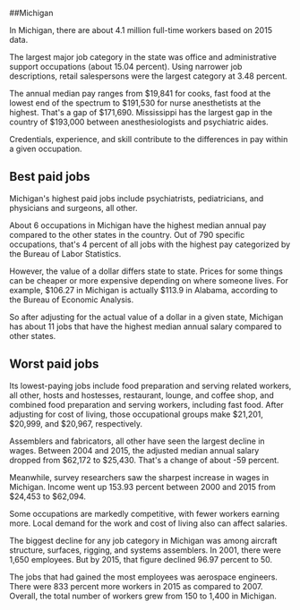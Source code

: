 

##Michigan

In Michigan, there are about 4.1 million full-time workers based on 2015 data.

The largest major job category in the state was <span class='occ_title_em'>office and administrative support occupations</span> (about 15.04 percent). Using narrower job descriptions, <span class='occ_title_em'>retail salespersons</span> were the largest category at 3.48 percent.
               
The annual median pay ranges from $19,841 for <span class='occ_title_em'>cooks, fast food</span> at the lowest end of the spectrum to  $191,530 for <span class='occ_title_em'>nurse anesthetists</span> at the highest. That's a gap of $171,690. Mississippi has the largest gap in the country of $193,000 between <span class='occ_title_em'>anesthesiologists and psychiatric aides</span>.
          
Credentials, experience, and skill contribute to the differences in pay within a given occupation.

## Best paid jobs
Michigan's highest paid jobs include <span class='occ_title_em'>psychiatrists, pediatricians</span>, and <span class='occ_title_em'>physicians and surgeons, all other</span>.
               
About 6 occupations in Michigan have the highest median annual pay compared to the other states in the country. Out of 790 specific occupations, that's 4 percent of all jobs with the highest pay categorized by the Bureau of Labor Statistics.
               
However, the value of a dollar differs state to state. Prices for some things can be cheaper or more expensive depending on where someone lives. For example, $106.27 in Michigan is actually $113.9 in Alabama, according to the Bureau of Economic Analysis.
               
So after adjusting for the actual value of a dollar in a given state, Michigan has about 11 jobs that have the highest median annual salary compared to other states.
               
## Worst paid jobs

Its lowest-paying jobs include <span class='occ_title_em'>food preparation and serving related workers, all other</span>, <span class='occ_title_em'>hosts and hostesses, restaurant, lounge, and coffee shop</span>, and <span class='occ_title_em'>combined food preparation and serving workers, including fast food</span>. After adjusting for cost of living, those occupational groups make $21,201,  $20,999, and  $20,967, respectively.
               
<span class='occ_title_em'>Assemblers and fabricators, all other</span> have seen the largest decline in wages. Between 2004 and 2015, the adjusted median annual salary dropped from $62,172 to $25,430. That's a change of about -59 percent.
               
Meanwhile, <span class='occ_title_em'>survey researchers</span> saw the sharpest increase in wages in Michigan. Income went up 153.93 percent between 2000 and 2015 from $24,453 to $62,094.

Some occupations are markedly competitive, with fewer workers earning more. Local demand for the work and cost of living also can affect salaries.

            
The biggest decline for any job category in Michigan was among <span class='occ_title_em'>aircraft structure, surfaces, rigging, and systems assemblers</span>. In 2001, there were 1,650 employees. But by 2015, that figure declined 96.97 percent to 50. 
               
The jobs that had gained the most employees was aerospace engineers. There were 833 percent more workers in 2015 as compared to 2007. Overall, the total number of workers grew from 150 to 1,400 in Michigan.
